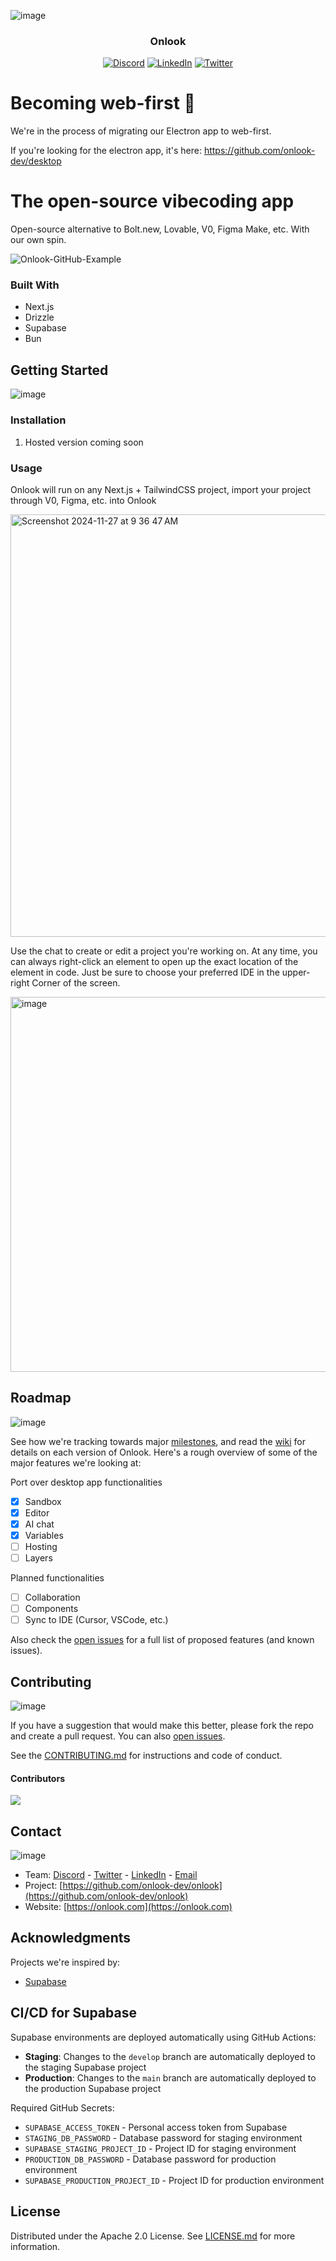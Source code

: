 <!-- Improved compatibility of back to top link: See: https://github.com/othneildrew/Best-README-Template/pull/73 -->

<a id="readme-top"></a>

![image](https://github.com/user-attachments/assets/7b787ac7-96cd-44fd-90da-46996e1e1bf5)

<div align="center">
<h3 align="center">Onlook</h3>

[![Discord][discord-shield]][discord-url]
[![LinkedIn][linkedin-shield]][linkedin-url]
[![Twitter][twitter-shield]][twitter-url]

</div>

# Becoming web-first 🚧

We're in the process of migrating our Electron app to web-first.

If you're looking for the electron app, it's here:
https://github.com/onlook-dev/desktop

# The open-source vibecoding app

Open-source alternative to Bolt.new, Lovable, V0, Figma Make, etc. With our own
spin.

![Onlook-GitHub-Example](https://github.com/user-attachments/assets/642de37a-72cc-4056-8eb7-8eb42714cdc4)

### Built With

- Next.js
- Drizzle
- Supabase
- Bun

## Getting Started

![image](https://github.com/user-attachments/assets/18b6ad5a-1d5a-4396-af8c-8b85936acf39)

### Installation

1. Hosted version coming soon

### Usage

Onlook will run on any Next.js + TailwindCSS project, import your project
through V0, Figma, etc. into Onlook

<img width="676" alt="Screenshot 2024-11-27 at 9 36 47 AM" src="https://github.com/user-attachments/assets/ec5c9bb2-7d0a-4754-962e-5d0c9fe0d706">

Use the chat to create or edit a project you're working on. At any time, you can
always right-click an element to open up the exact location of the element in
code. Just be sure to choose your preferred IDE in the upper-right Corner of the
screen.

<img width="600" alt="image" src="https://github.com/user-attachments/assets/4ad9f411-b172-4430-81ef-650f4f314666" />

## Roadmap

![image](https://github.com/user-attachments/assets/f64b51df-03be-44d1-ae35-82e6dc960d06)

See how we're tracking towards major
[milestones]([url](https://github.com/onlook-dev/onlook/milestones)), and read
the [wiki](https://github.com/onlook-dev/onlook/wiki/Roadmap) for details on
each version of Onlook. Here's a rough overview of some of the major features
we're looking at:

Port over desktop app functionalities

- [x] Sandbox
- [x] Editor
- [x] AI chat
- [x] Variables
- [ ] Hosting
- [ ] Layers

Planned functionalities

- [ ] Collaboration
- [ ] Components
- [ ] Sync to IDE (Cursor, VSCode, etc.)

Also check the [open issues](https://github.com/onlook-dev/onlook/issues) for a
full list of proposed features (and known issues).

## Contributing

![image](https://github.com/user-attachments/assets/ecc94303-df23-46ae-87dc-66b040396e0b)

If you have a suggestion that would make this better, please fork the repo and
create a pull request. You can also
[open issues](https://github.com/onlook-dev/onlook/issues).

See the [CONTRIBUTING.md](CONTRIBUTING.md) for instructions and code of conduct.

#### Contributors

<a href="https://github.com/onlook-dev/onlook/graphs/contributors">
  <img src="https://contrib.rocks/image?repo=onlook-dev/onlook&t=1" />
</a>

## Contact

![image](https://github.com/user-attachments/assets/60684b68-1925-4550-8efd-51a1509fc953)

- Team: [Discord](https://discord.gg/hERDfFZCsH) -
  [Twitter](https://twitter.com/onlookdev) -
  [LinkedIn](https://www.linkedin.com/company/onlook-dev/) -
  [Email](mailto:contact@onlook.com)
- Project:
  [https://github.com/onlook-dev/onlook](https://github.com/onlook-dev/onlook)
- Website: [https://onlook.com](https://onlook.com)

## Acknowledgments

Projects we're inspired by:

- [Supabase](https://github.com/supabase/supabase)

## CI/CD for Supabase

Supabase environments are deployed automatically using GitHub Actions:

- **Staging**: Changes to the `develop` branch are automatically deployed to the staging Supabase project
- **Production**: Changes to the `main` branch are automatically deployed to the production Supabase project

Required GitHub Secrets:
- `SUPABASE_ACCESS_TOKEN` - Personal access token from Supabase
- `STAGING_DB_PASSWORD` - Database password for staging environment
- `SUPABASE_STAGING_PROJECT_ID` - Project ID for staging environment
- `PRODUCTION_DB_PASSWORD` - Database password for production environment
- `SUPABASE_PRODUCTION_PROJECT_ID` - Project ID for production environment

## License

Distributed under the Apache 2.0 License. See [LICENSE.md](LICENSE.md) for more
information.

<!-- https://www.markdownguide.org/basic-syntax/#reference-style-links -->

[contributors-shield]: https://img.shields.io/github/contributors/onlook-dev/studio.svg?style=for-the-badge
[contributors-url]: https://github.com/onlook-dev/onlook/graphs/contributors
[forks-shield]: https://img.shields.io/github/forks/onlook-dev/studio.svg?style=for-the-badge
[forks-url]: https://github.com/onlook-dev/onlook/network/members
[stars-shield]: https://img.shields.io/github/stars/onlook-dev/studio.svg?style=for-the-badge
[stars-url]: https://github.com/onlook-dev/onlook/stargazers
[issues-shield]: https://img.shields.io/github/issues/onlook-dev/studio.svg?style=for-the-badge
[issues-url]: https://github.com/onlook-dev/onlook/issues
[license-shield]: https://img.shields.io/github/license/onlook-dev/studio.svg?style=for-the-badge
[license-url]: https://github.com/onlook-dev/onlook/blob/master/LICENSE.txt
[linkedin-shield]: https://img.shields.io/badge/-LinkedIn-black.svg?logo=linkedin&colorB=555
[linkedin-url]: https://www.linkedin.com/company/onlook-dev
[twitter-shield]: https://img.shields.io/badge/-Twitter-black?logo=x&colorB=555
[twitter-url]: https://x.com/onlookdev
[discord-shield]: https://img.shields.io/badge/-Discord-black?logo=discord&colorB=555
[discord-url]: https://discord.gg/hERDfFZCsH
[React.js]: https://img.shields.io/badge/react-%2320232a.svg?logo=react&logoColor=%2361DAFB
[React-url]: https://reactjs.org/
[TailwindCSS]: https://img.shields.io/badge/tailwindcss-%2338B2AC.svg?logo=tailwind-css&logoColor=white
[Tailwind-url]: https://tailwindcss.com/
[Electron.js]: https://img.shields.io/badge/Electron-191970?logo=Electron&logoColor=white
[Electron-url]: https://www.electronjs.org/
[Vite.js]: https://img.shields.io/badge/vite-%23646CFF.svg?logo=vite&logoColor=white
[Vite-url]: https://vitejs.dev/
[product-screenshot]: assets/brand.png
[weave-shield]: https://img.shields.io/endpoint?url=https%3A%2F%2Fapp.workweave.ai%2Fapi%2Frepository%2Fbadge%2Forg_pWcXBHJo3Li2Te2Y4WkCPA33%2F820087727&cacheSeconds=3600&labelColor=#131313
[weave-url]: https://app.workweave.ai/reports/repository/org_pWcXBHJo3Li2Te2Y4WkCPA33/820087727
